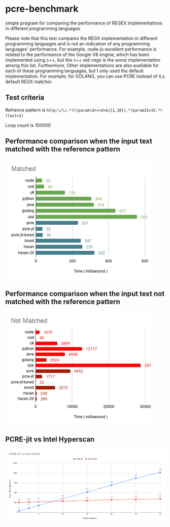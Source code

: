 # pcre-benchmark
simple program for comparing the performance of REGEX implementations in different programming languages

Please note that this test compares the REGX implementation in different programming languages and is not an indication of any programming languages' performance. For example, node-js excellent performance is related to the performance of the Google V8 engine, which has been implemented using c++, but the c++ std::regx is the worst implementation among this list. Furthermore, Other implementations are also available for each of these programming languages, but I only used the default implementation. For example, for GOLANG, you can use PCRE instead of it,s default REGX matcher.

## Test criteria

Refrence pattern is `http:\/\/.*?((param\d+=\d+&){1,10}).*?param15=15.*?(last=1)`

Loop count is 100000

## Performance comparison when the input text matched with the reference pattern
![alt text](https://github.com/mohsenatigh/pcre-benchmark/blob/main/matched.png)

## Performance comparison when the input text not matched with the reference pattern
![alt text](https://github.com/mohsenatigh/pcre-benchmark/blob/main/not_matched.png)

## PCRE-jit vs Intel Hyperscan
![alt text](https://github.com/mohsenatigh/pcre-benchmark/blob/main/pcrejitvshscan.png)
